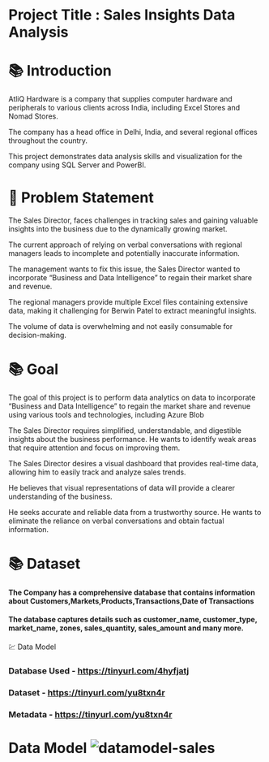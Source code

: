 #  Project Title : Sales Insights Data Analysis 


# 📚 Introduction

AtliQ Hardware is a company that supplies computer hardware and peripherals to various clients across India, including Excel Stores and Nomad Stores. 

The company has a head office in Delhi, India, and several regional offices throughout the country.

This project demonstrates data analysis skills and visualization for the company using SQL Server and PowerBI.


# :exploding_head:  Problem Statement

The Sales Director, faces challenges in tracking sales and gaining valuable insights into the business due to the dynamically growing market. 

The current approach of relying on verbal conversations with regional managers leads to incomplete and potentially inaccurate information.

The management wants to fix this issue, the Sales Director wanted to incorporate “Business and Data Intelligence” to regain their market share and revenue.

The regional managers provide multiple Excel files containing extensive data, making it challenging for Berwin Patel to extract meaningful insights. 

The volume of data is overwhelming and not easily consumable for decision-making.

# 📚 Goal

The goal of this project is to perform data analytics on data to incorporate “Business and Data Intelligence” to regain the market share and revenue using various tools and technologies, including Azure Blob 

The Sales Director requires simplified, understandable, and digestible insights about the business performance. He wants to identify weak areas that require attention and focus on improving them.

The Sales Director desires a visual dashboard that provides real-time data, allowing him to easily track and analyze sales trends. 

He believes that visual representations of data will provide a clearer understanding of the business.

He seeks accurate and reliable data from a trustworthy source. He wants to eliminate the reliance on verbal conversations and obtain factual information.

# 📚 Dataset

#### The Company has a comprehensive database that contains information about Customers,Markets,Products,Transactions,Date of Transactions

#### The database captures details such as customer_name, customer_type, market_name, zones, sales_quantity, sales_amount and many more.

💹 Data Model

### Database Used - https://tinyurl.com/4hyfjatj

### Dataset -  https://tinyurl.com/yu8txn4r

### Metadata -  https://tinyurl.com/yu8txn4r


# Data Model ![datamodel-sales](https://github.com/saksham-mishra24/Sales_Insights_Project_Codebasics/assets/120908587/266deec8-fc60-45d9-b871-e8b6fc84e5aa)





